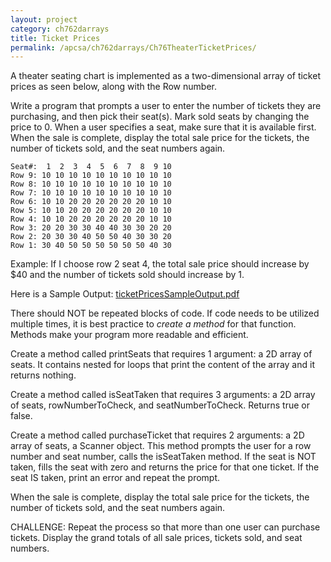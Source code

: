 ```yaml
---
layout: project
category: ch762darrays
title: Ticket Prices
permalink: /apcsa/ch762darrays/Ch76TheaterTicketPrices/
---
```

A theater seating chart is implemented as a two-dimensional array of ticket prices as seen below, along with the Row number.

Write a program that prompts a user to enter the number of tickets they are purchasing, and then pick their seat(s). Mark sold seats by changing the price to 0. When a user specifies a seat, make sure that it is available first. When the sale is complete, display the total sale price for the tickets, the number of tickets sold, and the seat numbers again.

```
Seat#:  1  2  3  4  5  6  7  8  9 10
Row 9: 10 10 10 10 10 10 10 10 10 10
Row 8: 10 10 10 10 10 10 10 10 10 10
Row 7: 10 10 10 10 10 10 10 10 10 10
Row 6: 10 10 20 20 20 20 20 20 10 10
Row 5: 10 10 20 20 20 20 20 20 10 10
Row 4: 10 10 20 20 20 20 20 20 10 10
Row 3: 20 20 30 30 40 40 30 30 20 20
Row 2: 20 30 30 40 50 50 40 30 30 20
Row 1: 30 40 50 50 50 50 50 50 40 30
```

Example: If I choose row 2 seat 4, the total sale price should increase by $40 and the number of tickets sold should increase by 1.

Here is a Sample Output: [ticketPricesSampleOutput.pdf](/apcsa\ch762darrays\ticketPricesSampleOutput.pdf)

There should NOT be repeated blocks of code. If code needs to be utilized multiple times, it is best practice to *create a method* for that function. Methods make your program more readable and efficient.

Create a method called printSeats that requires 1 argument: a 2D array of seats. It contains nested for loops that print the content of the array and it returns nothing.

Create a method called isSeatTaken that requires 3 arguments: a 2D array of seats, rowNumberToCheck, and seatNumberToCheck. Returns true or false.

Create a method called purchaseTicket that requires 2 arguments: a 2D array of seats, a Scanner object. This method prompts the user for a row number and seat number, calls the isSeatTaken method. If the seat is NOT taken, fills the seat with zero and returns the price for that one ticket. If the seat IS taken, print an error and repeat the prompt.

When the sale is complete, display the total sale price for the tickets, the number of tickets sold, and the seat numbers again.

CHALLENGE: Repeat the process so that more than one user can purchase tickets. Display the grand totals of all sale prices, tickets sold, and seat numbers.
